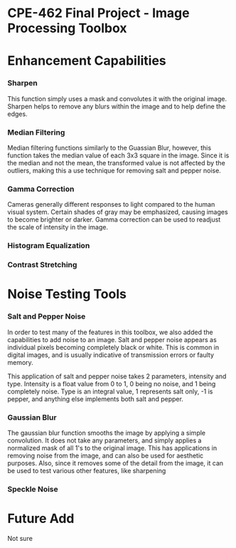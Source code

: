 # CPE-462 Final Project - Image Processing Toolbox

# Enhancement Capabilities
### Sharpen
This function simply uses a mask and convolutes it with the original image. Sharpen helps to remove any blurs within the image and to help define the edges.

### Median Filtering
Median filtering functions similarly to the Guassian Blur, however, this function takes the median value of each 3x3 square in the image. Since it is the median and not the mean, the transformed value is not affected by the outliers, making this a use technique for removing salt and pepper noise.

### Gamma Correction
Cameras generally different responses to light compared to the human visual system. Certain shades of gray may be emphasized, causing images to become brighter or darker. Gamma correction can be used to readjust the scale of intensity in the image.

### Histogram Equalization
### Contrast Stretching

# Noise Testing Tools

### Salt and Pepper Noise
In order to test many of the features in this toolbox, we also added the capabilities to add noise to an image. Salt and pepper noise appears as individual pixels becoming completely black or white. This is common in digital images, and is usually indicative of transmission errors or faulty memory.

This application of salt and pepper noise takes 2 parameters, intensity and type. Intensity is a float value from 0 to 1, 0 being no noise, and 1 being completely noise. Type is an integral value, 1 represents salt only, -1 is pepper, and anything else implements both salt and pepper.

### Gaussian Blur
The gaussian blur function smooths the image by applying a simple convolution. It does not take any parameters, and simply applies a normalized mask of all 1's to the original image. This has applications in removing noise from the image, and can also be used for aesthetic purposes. Also, since it removes some of the detail from the image, it can be used to test various other features, like sharpening

### Speckle Noise

# Future Add
Not sure
